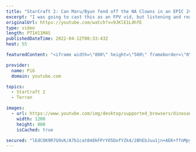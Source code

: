 ```yaml
---
title: "StarCraft 2: Can Maru/Byun fend off the NA Clowns in an EPIC 2v2? | PiG Reacts"
excerpt: "I was going to cast this as an FPV vid, but listening and reacting to Special+Astrea playing 2v2 against Maru+Byun was just too funny. Great match, great reactions from Special, really fun series. This best of 5 series was played as a precursor to Nation Wars 2022.  Follow Special on Twitch! https://www.twitch.tv/special_"
originalUrl: https://youtube.com/watch?v=9JKlE1L4hfE
type: video
length: PT1H11M4S
publishedDateTime: 2022-04-12T00:33:43Z
heat: 55

featuredContent: "<iframe width=\"800\" height=\"500\" frameborder=\"0\" src=\"https://www.youtube.com/embed/9JKlE1L4hfE\" allow=\"accelerometer; autoplay; encrypted-media; gyroscope; picture-in-picture\" allowfullscreen></iframe>"

provider:
  name: PiG
  domain: youtube.com

topics:
  - StarCraft 2
  - Terran

images:
  - url: https://www.youtube.com/img/desktop/supported_browsers/dinosaur.png
    width: 1200
    height: 800
    isCached: true

secured: "lEdCOK9R7G9vK/A7b1cat048kFPrYO5DofYZk4/2BhEbJuu1jn+AEK+ffnMpyzlYWV5/0ten69By50tyFoWb36vNXo5JZ5Eiz7nm9KxAaxI5Hqk5RGNeJ/+sxMlTRGwizW0EHd2jI+Y9K6AUqG1XhomcfaVj+Jk8CxH7cjY3j867bdzDCxoeufOsSeF05mUYLobTYcCre/GKolffPY4WAoNpVvYZUtYm5EQLrLlP233/HAAtnhIdDoprI6C79AU+phKB/MhMOLtz+1bBpWxa7+MqYn74iwTWTgZBMBFkwSU3RSrGYOmoMpvZ9NP08NZuEfu8pkMSGYQEXXgQaGWLlx9cm9+lJvzHApl9Y68/HxRl4iIfwLZHTctbT4jxzEQcOMwF0JUPBDBfFDGTUo72mMoNvUOj3Jh0kt1S+1V4nFk=;/Mioc2YLyBK44DF/MiWipA=="
---
```


